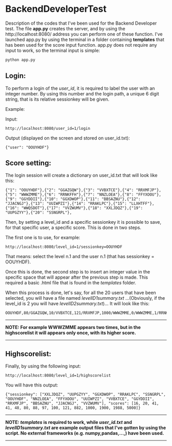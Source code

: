 # BackendDeveloperTest
Description of the codes that I've been used for the Backend Developer test. 
The file __app.py__  creates the server, and by using the http://localhost:8080/ address you can perform one of these function.
I've launched app.py by using the terminal in a folder containing __templates__ that has been used for the score input function. app.py does not require any input to work, so the terminal input is simple:

```python
python app.py
```

## Login:

To perform a login of the _user_id_, it is required to label the user with an integer number. By using this number and the login path, a unique 6 digit string, that is its relative sessionkey will be given. 

Example:

Input:
```
http://localhost:8080/user_id=1/login
```
Output (displayed on the screen and stored on user_id.txt):
```
{"user": "OOUYHDF"}
```

## Score setting:

The login session will create a dictionary on  user_id.txt that will look like this:
```
{"1": "OOUYHDF"},{"2": "GGAZGQW"},{"3": "VVBXTCE"},{"4": "RRXMFJP"},{"5": "WWWZMME"},{"6": "RRNKFFH"},{"7": "NNZLOEA"},{"8": "FFYXOOU"},{"9": "GGYDDII"},{"10": "GGXDWOP"},{"11": "BBSAZNU"},{"12": "JJACNGJ"},{"13": "UUIWPZI"},{"14": "RRAKLPC"},{"15": "LLXHTFF"},{"16": "WWQSDOT"},{"17": "VVZWUMV"},{"18": "XXLJDQZ"},{"19": "UUPGZYY"},{"20": "SSNGRPL"},
```

Then, by setting a level_id and a specific sessionkey it is possible to save, for that specific user, a specific score. This is done in two steps.

The first one is to use, for example:
```
http://localhost:8080/level_id=1/sessionkey=OOUYHDF
```
That means: select the level n.1 and the user n.1 (that has sessionkey = OOUYHDF).

Once this is done, the second step is to insert an integer value in the specific space that will appear after the previous step is made.
This required a basic .html file that is found in the _templates_ folder.

When this process is done, let's say, for all the 20 users that have been selected, you will have a file named _levelID1summary.txt_
...(Obviously, if the level_id is 2 you will have _levelID2summary.txt_)...
It will look like this:


```
OOUYHDF,80/GGAZGQW,10/VVBXTCE,121/RRXMFJP,1000/WWWZMME,0/WWWZMME,1/RRNKFFH,4/NNZLOEA,88/FFYXOOU,97/GGYDDII,882/GGXDWOP,41/BBSAZNU,1900/JJACNGJ,1988/UUIWPZI,100/RRAKLPC,41/LLXHTFF,80000/WWQSDOT,7/VVZWUMV,5000/XXLJDQZ,16/UUPGZYY,20/SSNGRPL,48/
```
***
__NOTE: For example WWWZMME appears two times, but in the highscorelist it will appears only once, with its higher score.__
***

## Highscorelist:

Finally, by using the following input:

```
http://localhost:8080/level_id=1/highscorelist
```

You will have this output:

```
{"sessionkey": ["XXLJDQZ", "UUPGZYY", "GGXDWOP", "RRAKLPC", "SSNGRPL", "OOUYHDF", "NNZLOEA", "FFYXOOU", "UUIWPZI", "VVBXTCE", "GGYDDII", "RRXMFJP", "BBSAZNU", "JJACNGJ", "VVZWUMV"], "scores": [16, 20, 41, 41, 48, 80, 88, 97, 100, 121, 882, 1000, 1900, 1988, 5000]}
```

***
__NOTE: _templates_ is required to work, while _user_id.txt_ and _levelID1summary.txt_ are example output files that I've gotten by using the script. No external frameworks (e.g. numpy,pandas,...,) have been used.__ 
***
